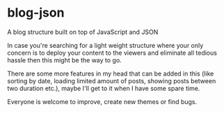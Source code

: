 # blog-json
A blog structure built on top of JavaScript and JSON

In case you're searching for a light weight structure where your only concern is to deploy your content to the viewers and eliminate all tedious hassle then this might be the way to go.

There are some more features in my head that can be added in this (like sorting by date, loading limited amount of posts, showing posts between two duration etc.), maybe I'll get to it when I have some spare time.

Everyone is welcome to improve, create new themes or find bugs.
